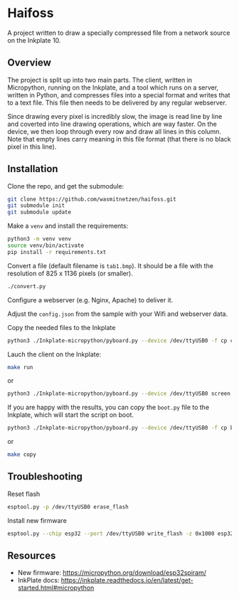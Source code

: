 # Haifoss

A project written to draw a specially compressed file from a network source on the Inkplate 10.

## Overview

The project is split up into two main parts. The client, written in Micropython, running on the Inkplate, and a tool which runs on a server, written in Python, and compresses files into a special format and writes that to a text file. This file then needs to be delivered by any regular webserver.

Since drawing every pixel is incredibly slow, the image is read line by line and coverted into line drawing operations, which are way faster. On the device, we then loop through every row and draw all lines in this column. Note that empty lines carry meaning in this file format (that there is no black pixel in this line).

## Installation

Clone the repo, and get the submodule:
```Bash
git clone https://github.com/wasmitnetzen/haifoss.git
git submodule init
git submodule update
```

Make a `venv` and install the requirements:

```Bash
python3 -m venv venv
source venv/bin/activate
pip install -r requirements.txt
```

Convert a file (default filename is `tab1.bmp`). It should be a file with the resolution of 825 x 1136 pixels (or smaller).

```Bash
./convert.py
```

Configure a webserver (e.g. Nginx, Apache) to deliver it.

Adjust the `config.json` from the sample with your Wifi and webserver data.

Copy the needed files to the Inkplate

```Bash
python3 ./Inkplate-micropython/pyboard.py --device /dev/ttyUSB0 -f cp config.json screen.py ./Inkplate-micropython/inkplate10.py :
```

Lauch the client on the Inkplate:

```Bash
make run
```
or

```Bash
python3 ./Inkplate-micropython/pyboard.py --device /dev/ttyUSB0 screen.py
```

If you are happy with the results, you can copy the `boot.py` file to the Inkplate, which will start the script on boot.

```Bash
python3 ./Inkplate-micropython/pyboard.py --device /dev/ttyUSB0 -f cp boot.py :
```

or

```Bash
make copy
```

## Troubleshooting

Reset flash

```Bash
esptool.py -p /dev/ttyUSB0 erase_flash
```

Install new firmware
```Bash
esptool.py --chip esp32 --port /dev/ttyUSB0 write_flash -z 0x1000 esp32spiram-20210902-v1.17.bin
```

## Resources

* New firmware: https://micropython.org/download/esp32spiram/
* InkPlate docs: https://inkplate.readthedocs.io/en/latest/get-started.html#micropython
